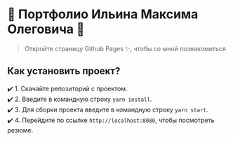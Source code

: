# 🥳 Портфолио Ильина Максима Олеговича 🥳
> Откройте страницу Github Pages ✨, чтобы со мной познакомиться

## Как установить проект?
✔️ 1. Скачайте репозиторий с проектом.   
✔️ 2. Введите в командную строку `yarn install`.  
✔️ 3. Для сборки проекта введите в командную строку `yarn start`.  
✔️ 4. Перейдите по ссылке `http://localhost:8080`, чтобы посмотреть резюме.  
